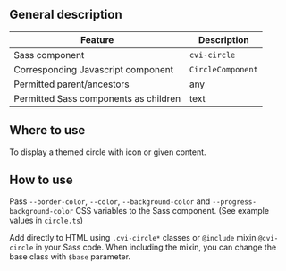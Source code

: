 ## General description

| Feature                               | Description       |
|---------------------------------------|-------------------|
| Sass component                        | `cvi-circle`      |
| Corresponding Javascript component    | `CircleComponent` |
| Permitted parent/ancestors            | any               |
| Permitted Sass components as children | text              |

## Where to use

To display a themed circle with icon or given content.

## How to use

Pass `--border-color`, `--color`, `--background-color` and `--progress-background-color` CSS variables to the Sass
component. (See example values in `circle.ts`)

Add directly to HTML using `.cvi-circle*` classes or `@include` mixin `@cvi-circle` in your Sass code. When including
the mixin, you can change the base class with `$base` parameter.
